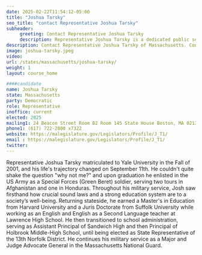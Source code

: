 ```yaml
---
date: 2025-02-22T11:54:12-05:00
title: "Joshua Tarsky"
seo_title: "contact Representative Joshua Tarsky"
subheader:
     greeting: Contact Representative Joshua Tarsky
     description: Representative Joshua Tarsky is a dedicated public servant representing the 13th Norfolk District in the Massachusetts House of Representatives. He assumed office on January 1, 2025. His current term ends on January 6, 2027.
description: Contact Representative Joshua Tarsky of Massachusetts. Contact information for Joshua Tarsky includes email address, phone number, and mailing address.
image: joshua-tarsky.jpeg
video:
url: /states/massachusetts/joshua-tarsky/
weight: 1
layout: course_home

####candidate
name: Joshua Tarsky
state: Massachusetts
party: Democratic
role: Representative
inoffice: current
elected: 2025
mailing1: 24 Beacon Street Room B2 Room 145 State House Boston, MA 02133
phone1: (617) 722-2800 x7322
website: https://malegislature.gov/Legislators/Profile/J_T1/
email : https://malegislature.gov/Legislators/Profile/J_T1/
twitter: 
---
```

Representative Joshua Tarsky matriculated to Yale University in the Fall of 2001, and his life's trajectory changed on September 11th.  He couldn't quite shake the question "why not me?" and upon graduation he enlisted in the US Army as a Special Forces (Green Beret) soldier, serving two tours in Afghanistan and one in Honduras. Throughout his military service, Josh saw firsthand how crucial sound laws and a strong education system are to a society’s well-being. Returning stateside, he earned a Master's in Education from Harvard University and a Juris Doctorate from Suffolk University while working as an English and English as a Second Language teacher at Lawrence High School.  He then transitioned to school administration, serving as Assistant Principal of Sandwich High and then Principal of Holbrook Middle-High School, until being elected as State Representative of the 13th Norfolk District. He continues his military service as a Major and Judge Advocate General in the Massachusetts National Guard.
